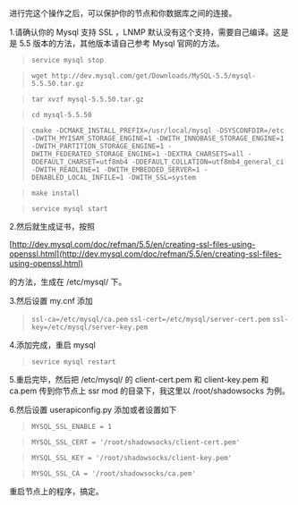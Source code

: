 进行完这个操作之后，可以保护你的节点和你数据库之间的连接。

1.请确认你的 Mysql 支持 SSL ，LNMP 默认没有这个支持，需要自己编译。这是是 5.5 版本的方法，其他版本请自己参考 Mysql 官网的方法。

> `service mysql stop`

> `wget http://dev.mysql.com/get/Downloads/MySQL-5.5/mysql-5.5.50.tar.gz`

> `tar xvzf mysql-5.5.50.tar.gz`

> `cd mysql-5.5.50`

> `cmake -DCMAKE_INSTALL_PREFIX=/usr/local/mysql -DSYSCONFDIR=/etc -DWITH_MYISAM_STORAGE_ENGINE=1 -DWITH_INNOBASE_STORAGE_ENGINE=1 -DWITH_PARTITION_STORAGE_ENGINE=1 -DWITH_FEDERATED_STORAGE_ENGINE=1 -DEXTRA_CHARSETS=all -DDEFAULT_CHARSET=utf8mb4 -DDEFAULT_COLLATION=utf8mb4_general_ci -DWITH_READLINE=1 -DWITH_EMBEDDED_SERVER=1 -DENABLED_LOCAL_INFILE=1 -DWITH_SSL=system`

> `make install`

> `service mysql start`

2.然后就生成证书，按照

[http://dev.mysql.com/doc/refman/5.5/en/creating-ssl-files-using-openssl.html](http://dev.mysql.com/doc/refman/5.5/en/creating-ssl-files-using-openssl.html)

的方法，生成在 /etc/mysql/ 下。

3.然后设置 my.cnf 添加

> `ssl-ca=/etc/mysql/ca.pem`
> `ssl-cert=/etc/mysql/server-cert.pem`
> `ssl-key=/etc/mysql/server-key.pem`

4.添加完成，重启 mysql

> `sevrice mysql restart`

5.重启完毕，然后把 /etc/mysql/ 的 client-cert.pem 和 client-key.pem 和 ca.pem 传到你节点上 ssr mod 的目录下，我这里以 /root/shadowsocks 为例。

6.然后设置 userapiconfig.py 添加或者设置如下

> `MYSQL_SSL_ENABLE = 1`

> `MYSQL_SSL_CERT = '/root/shadowsocks/client-cert.pem'`

> `MYSQL_SSL_KEY = '/root/shadowsocks/client-key.pem'`

> `MYSQL_SSL_CA = '/root/shadowsocks/ca.pem'`


重启节点上的程序，搞定。

